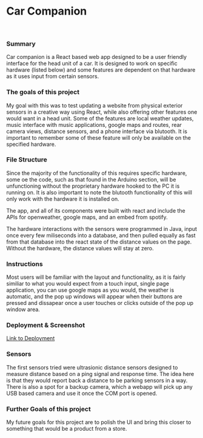 
# Car Companion
<br>

### Summary
Car companion is a React based web app designed to be a user friendly interface for the head unit of a car. It is designed to work on specific hardware (listed below) and some features are dependent on that hardware as it uses input from certain sensors. 

### The goals of this project
My goal with this was to test updating a website from physical exterior sensors in a creative way using React, while also offering other features one would want in a head unit.
Some of the features are local weather updates, music interface with music applications, google maps and routes, rear camera views, distance sensors, and a phone interface via blutooth. It is important to remember some of these feature will only be available on the specified hardware. 

### File Structure
Since the majority of the functionality of this requires specific hardware, some oe the code, such as that found in the Arduino section, will be unfunctioning without the proprietary hardware hooked to the PC it is running on. It is also important to note the blutooth functionality of this will only work with the hardware it is installed on. 

The app, and all of its components were built with react and include the APIs for openweather, google maps, and an embed from spotify. 

The hardware interactions with the sensors were programmed in Java, input once every few miliseconds into a database, and then pulled equally as fast from that database into the react state of the distance values on the page. Without the hardware, the distance values will stay at zero. 

### Instructions
Most users will be familiar with the layout and functionality, as it is fairly similiar to what you would expect from a touch input, single page application, you can use google maps as you would, the weather is automatic, and the pop up windows will appear when their buttons are pressed and dissapear once a user touches or clicks outside of the pop up window area. 

### Deployment & Screenshot
[Link to Deployment](https://jwilly117.github.io/CarCompanion/)

### Sensors
The first sensors tried were ultrasionic distance sensors designed to measure distance based on a ping signal and response time. The idea here is that they would report back a distance to be parking sensors in a way. 
There is also a spot for a backup camera, which a webapp will pick up any USB based camera and use it once the COM port is opened. 

### Further Goals of this project
My future goals for this project are to polish the UI and bring this closer to something that would be a product from a store. 
